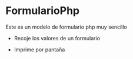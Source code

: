 # FormularioPhp
Este es un modelo de formulario php muy sencillo  
* Recoje los valores de un formulario

* Imprime por pantaña
